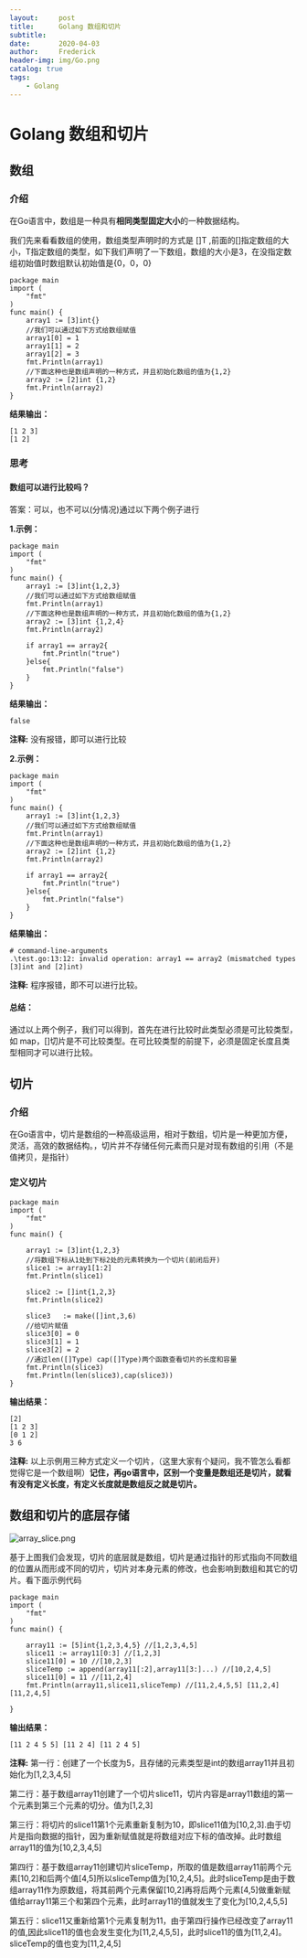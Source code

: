 ```yaml
---
layout:     post
title:      Golang 数组和切片
subtitle:   
date:       2020-04-03
author:     Frederick
header-img: img/Go.png
catalog: true
tags:
    - Golang
---
```


# Golang 数组和切片

## 数组

### 介绍

在Go语言中，数组是一种具有**相同类型固定大小**的一种数据结构。

我们先来看看数组的使用，数组类型声明时的方式是 []T ,前面的[]指定数组的大小，T指定数组的类型，如下我们声明了一下数组，数组的大小是3，在没指定数组初始值时数组默认初始值是{0，0，0}

    package main
    import (
        "fmt"
    )
    func main() {
        array1 := [3]int{}
        //我们可以通过如下方式给数组赋值
        array1[0] = 1
        array1[1] = 2
        array1[2] = 3
        fmt.Println(array1)
        //下面这种也是数组声明的一种方式，并且初始化数组的值为{1,2}
        array2 := [2]int {1,2}
        fmt.Println(array2)
    }
    
**结果输出：**

    [1 2 3]
    [1 2]

### 思考

#### 数组可以进行比较吗？

答案：可以，也不可以(分情况)通过以下两个例子进行

**1.示例：**

    package main
    import (
        "fmt"
    )
    func main() {
        array1 := [3]int{1,2,3}
        //我们可以通过如下方式给数组赋值
        fmt.Println(array1)
        //下面这种也是数组声明的一种方式，并且初始化数组的值为{1,2}
        array2 := [3]int {1,2,4}
        fmt.Println(array2)

        if array1 == array2{
            fmt.Println("true")
        }else{
            fmt.Println("false")
        }
    }

**结果输出：**

    false

**注释:** 没有报错，即可以进行比较

**2.示例：**

    package main
    import (
        "fmt"
    )
    func main() {
        array1 := [3]int{1,2,3}
        //我们可以通过如下方式给数组赋值
        fmt.Println(array1)
        //下面这种也是数组声明的一种方式，并且初始化数组的值为{1,2}
        array2 := [2]int {1,2}
        fmt.Println(array2)

        if array1 == array2{
            fmt.Println("true")
        }else{
            fmt.Println("false")
        }
    }

 **结果输出：**

    # command-line-arguments
    .\test.go:13:12: invalid operation: array1 == array2 (mismatched types [3]int and [2]int)

**注释:** 程序报错，即不可以进行比较。

#### 总结：

通过以上两个例子，我们可以得到，首先在进行比较时此类型必须是可比较类型，如 map，[]切片是不可比较类型。在可比较类型的前提下，必须是固定长度且类型相同才可以进行比较。

## 切片

### 介绍

在Go语言中，切片是数组的一种高级运用，相对于数组，切片是一种更加方便，灵活，高效的数据结构。，切片并不存储任何元素而只是对现有数组的引用（不是值拷贝，是指针）

### 定义切片

    package main
    import (
        "fmt"
    )
    func main() {

        array1 := [3]int{1,2,3}
        //将数组下标从1处到下标2处的元素转换为一个切片(前闭后开)
        slice1 := array1[1:2]
        fmt.Println(slice1)

        slice2 := []int{1,2,3}
        fmt.Println(slice2)

        slice3   := make([]int,3,6)
        //给切片赋值
        slice3[0] = 0
        slice3[1] = 1
        slice3[2] = 2
        //通过len([]Type) cap([]Type)两个函数查看切片的长度和容量
        fmt.Println(slice3)
        fmt.Println(len(slice3),cap(slice3))
    }

**输出结果：**

    [2]
    [1 2 3]
    [0 1 2]
    3 6

**注释:** 以上示例用三种方式定义一个切片，（这里大家有个疑问，我不管怎么看都觉得它是一个数组啊）**记住，再go语言中，区别一个变量是数组还是切片，就看有没有定义长度，有定义长度就是数组反之就是切片。** 

## 数组和切片的底层存储

![array_slice.png](https://upload-images.jianshu.io/upload_images/17904159-d4e5fcdbb49d46ae.png?imageMogr2/auto-orient/strip%7CimageView2/2/w/1240)

基于上图我们会发现，切片的底层就是数组，切片是通过指针的形式指向不同数组的位置从而形成不同的切片，切片对本身元素的修改，也会影响到数组和其它的切片。看下面示例代码

    package main
    import (
        "fmt"
    )
    func main() {

        array11 := [5]int{1,2,3,4,5} //[1,2,3,4,5]
        slice11 := array11[0:3] //[1,2,3]
        slice11[0] = 10 //[10,2,3]
        sliceTemp := append(array11[:2],array11[3:]...) //[10,2,4,5]
        slice11[0] = 11 //[11,2,4]
        fmt.Println(array11,slice11,sliceTemp) //[11,2,4,5,5] [11,2,4] [11,2,4,5]

    }
**输出结果：**

    [11 2 4 5 5] [11 2 4] [11 2 4 5]

**注释:** 
第一行：创建了一个长度为5，且存储的元素类型是int的数组array11并且初始化为[1,2,3,4,5] 

第二行：基于数组array11创建了一个切片slice11，切片内容是array11数组的第一个元素到第三个元素的切分。值为[1,2,3]

第三行：将切片的slice11第1个元素重新复制为10，即slice11值为[10,2,3].由于切片是指向数据的指针，因为重新赋值就是将数组对应下标的值改掉。此时数组array11的值为[10,2,3,4,5]

第四行：基于数组array11创建切片sliceTemp，所取的值是数组array11前两个元素[10,2]和后两个值[4,5]所以sliceTemp值为[10,2,4,5]。此时sliceTemp是由于数组array11作为原数组，将其前两个元素保留[10,2]再将后两个元素[4,5]做重新赋值给array11第三个和第四个元素，此时array11的值就发生了变化为[10,2,4,5,5]

第五行：slice11又重新给第1个元素复制为11，由于第四行操作已经改变了array11的值,因此slice11的值也会发生变化为[11,2,4,5,5]，此时slice11的值为[11,2,4]。
sliceTemp的值也变为[11,2,4,5]